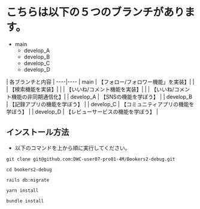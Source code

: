 # こちらは以下の５つのブランチがあります。
- main
    - develop_A
    - develop_B
    - develop_C
    - develop_D

| 各ブランチと内容 |
----|----
| main | 【フォロー/フォロワー機能」を実装】|
|      | 【検索機能を実装】|
|      | 【いいね/コメント機能を実装】|
|      | 【いいね/コメント機能の非同期通信化】|
| develop_A | 【SNSの機能を学ぼう】 |
| develop_B | 【記録アプリの機能を学ぼう】 |
| develop_C | 【コミュニティアプリの機能を学ぼう】 |
| develop_D | 【レビューサービスの機能を学ぼう】 |

## インストール方法
* 以下のコマンドを上から順に実行してください。
```
git clone git@github.com:DWC-user07-pro01-4M/Bookers2-debug.git
```

```
cd bookers2-debug
```

```
rails db:migrate
```

```
yarn install
```

```
bundle install
```